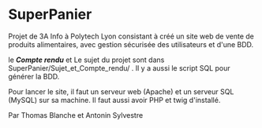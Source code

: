 # SuperPanier
Projet de 3A Info à Polytech Lyon consistant à créé un site web de vente de produits alimentaires, avec gestion sécurisée des utilisateurs et d'une BDD.

le **_Compte rendu_** et Le sujet du projet sont dans SuperPanier/Sujet_et_Compte_rendu/ .
Il y a aussi le script SQL pour générer la BDD.

Pour lancer le site, il faut un serveur web (Apache) et un serveur SQL (MySQL) sur sa machine.
Il faut aussi avoir PHP et twig d'installé.

Par Thomas Blanche et Antonin Sylvestre
